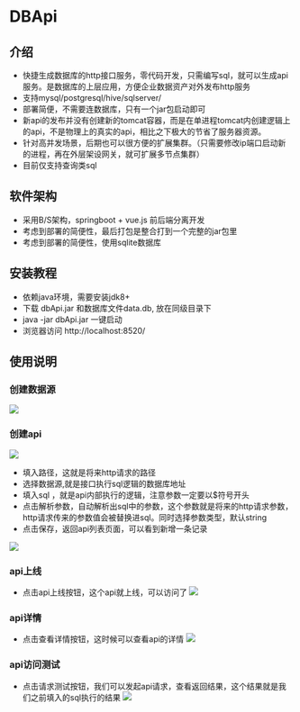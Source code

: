 # DBApi

## 介绍
- 快捷生成数据库的http接口服务，零代码开发，只需编写sql，就可以生成api服务。是数据库的上层应用，方便企业数据资产对外发布http服务
- 支持mysql/postgresql/hive/sqlserver/
- 部署简便，不需要连数据库，只有一个jar包启动即可
- 新api的发布并没有创建新的tomcat容器，而是在单进程tomcat内创建逻辑上的api，不是物理上的真实的api，相比之下极大的节省了服务器资源。
- 针对高并发场景，后期也可以很方便的扩展集群。（只需要修改ip端口启动新的进程，再在外层架设网关，就可扩展多节点集群）
- 目前仅支持查询类sql

## 软件架构
- 采用B/S架构，springboot + vue.js 前后端分离开发
- 考虑到部署的简便性，最后打包是整合打到一个完整的jar包里
- 考虑到部署的简便性，使用sqlite数据库

## 安装教程

- 依赖java环境，需要安装jdk8+
- 下载 dbApi.jar 和数据库文件data.db, 放在同级目录下
- java -jar dbApi.jar 一键启动
- 浏览器访问 http://localhost:8520/

## 使用说明

### 创建数据源
![](https://freakchicken.gitee.io/images/dbApi/add_source_20210125160727.jpg)
### 创建api
![](https://freakchicken.gitee.io/images/dbApi/add_api_20210125161115.jpg)
- 填入路径，这就是将来http请求的路径
- 选择数据源,就是接口执行sql逻辑的数据库地址
- 填入sql ，就是api内部执行的逻辑，注意参数一定要以$符号开头
- 点击解析参数，自动解析出sql中的参数，这个参数就是将来的http请求参数，
http请求传来的参数值会被替换进sql。同时选择参数类型，默认string
- 点击保存，返回api列表页面，可以看到新增一条记录

![](https://freakchicken.gitee.io/images/dbApi/api_list_20210125161420.jpg)
### api上线
- 点击api上线按钮，这个api就上线，可以访问了
![](https://freakchicken.gitee.io/images/dbApi/online_click_20210125161514.jpg)

### api详情
- 点击查看详情按钮，这时候可以查看api的详情
![](https://freakchicken.gitee.io/images/dbApi/api_detail_20210125161633.jpg)
### api访问测试
- 点击请求测试按钮，我们可以发起api请求，查看返回结果，这个结果就是我们之前填入的sql执行的结果
![](https://freakchicken.gitee.io/images/dbApi/request_20210125161613.jpg)
